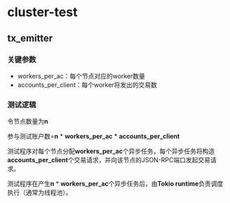 # cluster-test
## tx_emitter
### 关键参数

+ workers_per_ac：每个节点对应的worker数量
+ accounts_per_client：每个worker将发出的交易数

### 测试逻辑

令节点数量为**n**

参与测试账户数=**n** \* **workers_per_ac** \* **accounts_per_client**

测试程序对每个节点分配**workers_per_ac**个异步任务，每个异步任务将构造**accounts_per_client**个交易请求，并向该节点的JSON-RPC端口发起交易请求。

测试程序在产生**n** \* **workers_per_ac**个异步任务后，由**Tokio runtime**负责调度执行（通常为线程池）。